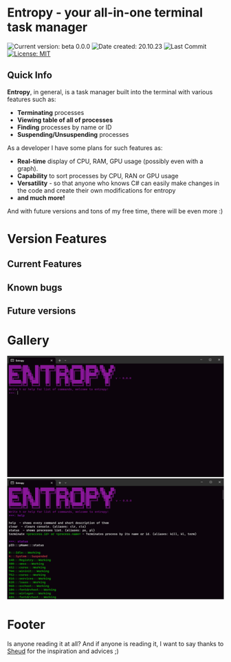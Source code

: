 # Entropy - your all-in-one terminal task manager

![Current version: beta 0.0.0](https://img.shields.io/badge/ver-beta%200.0.0-purple?style=for-the-badge&labelColor=222)
![Date created: 20.10.23](https://img.shields.io/badge/date%20created-20.10.23-purple?style=for-the-badge&labelColor=222)
![Last Commit](https://img.shields.io/github/last-commit/MaxPopsuy/Entropy/master?style=for-the-badge&color=purple&labelColor=222)
[![License: MIT](https://img.shields.io/badge/License-MIT-purple.svg?style=for-the-badge&labelColor=222)](https://github.com/MaxPopsuy/Entropy/blob/master/LICENSE.md)

## Quick Info

**Entropy**, in general, is a task manager built into the terminal with various features such as:

- **Terminating** processes
- **Viewing table of all of processes**
- **Finding** processes by name or ID
- **Suspending/Unsuspending** processes

As a developer I have some plans for such features as:

- **Real-time** display of CPU, RAM, GPU usage (possibly even with a graph).
- **Capability** to sort processes by CPU, RAN or GPU usage
- **Versatility** - so that anyone who knows C# can easily make changes in the code and create their own modifications for entropy
- **and much more!**
   
And with future versions and tons of my free time, there will be even more :)


# Version Features

## Current Features

## Known bugs

## Future versions



















# Gallery
![ENTROPY](https://github.com/MaxPopsuy/Entropy/blob/master/images/entropy.png)
![ENTROPY](https://github.com/MaxPopsuy/Entropy/blob/master/images/entropy3.png)


# Footer

Is anyone reading it at all? 
And if anyone is reading it, I want to say thanks to [Sheud](https://github.com/Sheudz) for the inspiration and advices ;)


